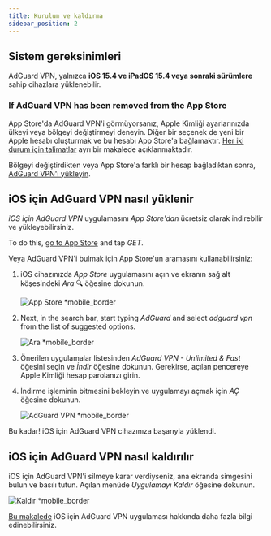 ```yaml
---
title: Kurulum ve kaldırma
sidebar_position: 2
---
```


## Sistem gereksinimleri

AdGuard VPN, yalnızca **iOS 15.4 ve iPadOS 15.4 veya sonraki sürümlere** sahip cihazlara yüklenebilir.

### If AdGuard VPN has been removed from the App Store

App Store'da AdGuard VPN'i görmüyorsanız, Apple Kimliği ayarlarınızda ülkeyi veya bölgeyi değiştirmeyi deneyin. Diğer bir seçenek de yeni bir Apple hesabı oluşturmak ve bu hesabı App Store'a bağlamaktır. [Her iki durum için talimatlar](/adguard-vpn-for-ios/solving-problems/app-store) ayrı bir makalede açıklanmaktadır.

Bölgeyi değiştirdikten veya App Store'a farklı bir hesap bağladıktan sonra, [AdGuard VPN'i yükleyin](https://apps.apple.com/us/app/adguard-vpn-unlimited-fast/id1525373602).

## iOS için AdGuard VPN nasıl yüklenir

*iOS için AdGuard VPN* uygulamasını *App Store'dan* ücretsiz olarak indirebilir ve yükleyebilirsiniz.

To do this, [go to App Store](https://agrd.io/ios_vpn) and tap *GET*.

Veya AdGuard VPN'i bulmak için App Store'un aramasını kullanabilirsiniz:

1. iOS cihazınızda *App Store* uygulamasını açın ve ekranın sağ alt köşesindeki *Ara* 🔍 öğesine dokunun.

    ![App Store *mobile_border](https://cdn.adguardvpn.com/content/kb/vpn/ios/app-store-en.png)

1. Next, in the search bar, start typing *AdGuard* and select *adguard vpn* from the list of suggested options.

    ![Ara *mobile_border](https://cdn.adguardvpn.com/content/kb/vpn/ios/search-en.png)

1. Önerilen uygulamalar listesinden *AdGuard VPN - Unlimited & Fast* öğesini seçin ve *İndir* öğesine dokunun. Gerekirse, açılan pencereye Apple Kimliği hesap parolanızı girin.
1. İndirme işleminin bitmesini bekleyin ve uygulamayı açmak için *AÇ* öğesine dokunun.

    ![AdGuard VPN *mobile_border](https://cdn.adguardvpn.com/content/kb/vpn/ios/adguard-vpn-en.png)

Bu kadar! iOS için AdGuard VPN cihazınıza başarıyla yüklendi.

## iOS için AdGuard VPN nasıl kaldırılır

iOS için AdGuard VPN'i silmeye karar verdiyseniz, ana ekranda simgesini bulun ve basılı tutun. Açılan menüde *Uygulamayı Kaldır* öğesine dokunun.

![Kaldır *mobile_border](https://cdn.adguardvpn.com/content/kb/vpn/ios/2.2/quick-action-menu.png)

[Bu makalede](adguard-vpn-for-ios/overview) iOS için AdGuard VPN uygulaması hakkında daha fazla bilgi edinebilirsiniz.
